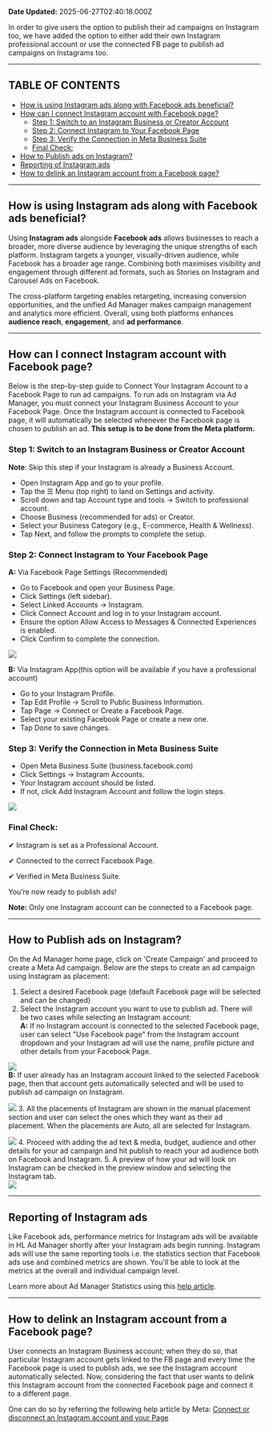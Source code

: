 **Date Updated:** 2025-06-27T02:40:18.000Z
  
  
In order to give users the option to publish their ad campaigns on Instagram too, we have added the option to either add their own Instagram professional account or use the connected FB page to publish ad campaigns on Instagrams too.

---

[](#How-to-delink-an-Instagram-account-from-a-Facebook-page?)

## **TABLE OF CONTENTS**

  
* [How is using Instagram ads along with Facebook ads beneficial?](#How-is-using-Instagram-ads-along-with-Facebook-ads-beneficial?)
* [How can I connect Instagram account with Facebook page?](#How-can-I-connect-Instagram-account-with-Facebook-page?)  
   * [Step 1: Switch to an Instagram Business or Creator Account](#Step-1%3A-Switch-to-an-Instagram-Business-or-Creator-Account)  
   * [Step 2: Connect Instagram to Your Facebook Page](#Step-2%3A-Connect-Instagram-to-Your-Facebook-Page)  
   * [Step 3: Verify the Connection in Meta Business Suite](#Step-3%3A-Verify-the-Connection-in-Meta-Business-Suite)  
   * [Final Check:](#Final-Check%3A)
* [How to Publish ads on Instagram?](#How-to-Publish-ads-on-Instagram?)
* [Reporting of Instagram ads](#%E2%80%8BReporting-of-Instagram-ads)
* [How to delink an Instagram account from a Facebook page?](#How-to-delink-an-Instagram-account-from-a-Facebook-page?)

  
---

## **How is using Instagram ads along with Facebook ads beneficial?**

  
Using **Instagram ads** alongside **Facebook ads** allows businesses to reach a broader, more diverse audience by leveraging the unique strengths of each platform. Instagram targets a younger, visually-driven audience, while Facebook has a broader age range. Combining both maximises visibility and engagement through different ad formats, such as Stories on Instagram and Carousel Ads on Facebook.

The cross-platform targeting enables retargeting, increasing conversion opportunities, and the unified Ad Manager makes campaign management and analytics more efficient. Overall, using both platforms enhances **audience reach**, **engagement**, and **ad performance**.

---

## **How can I connect Instagram account with Facebook page?**

  
Below is the step-by-step guide to Connect Your Instagram Account to a Facebook Page to run ad campaigns. To run ads on Instagram via Ad Manager, you must connect your Instagram Business Account to your Facebook Page. Once the Instagram account is connected to Facebook page, it will automatically be selected whenever the Facebook page is chosen to publish an ad. **This setup is to be done from the Meta platform.**

  
### **Step 1:** Switch to an Instagram Business or Creator Account

  
**Note**: Skip this step if your Instagram is already a Business Account.

* Open Instagram App and go to your profile.
* Tap the ☰ Menu (top right) to land on Settings and activity.
* Scroll down and tap Account type and tools → Switch to professional account.
* Choose Business (recommended for ads) or Creator.
* Select your Business Category (e.g., E-commerce, Health & Wellness).
* Tap Next, and follow the prompts to complete the setup.

  
### **Step 2:** Connect Instagram to Your Facebook Page

  
**A:** Via Facebook Page Settings (Recommended)

* Go to Facebook and open your Business Page.
* Click Settings (left sidebar).
* Select Linked Accounts → Instagram.
* Click Connect Account and log in to your Instagram account.
* Ensure the option Allow Access to Messages & Connected Experiences is enabled.
* Click Confirm to complete the connection.

![](https://s3.amazonaws.com/cdn.freshdesk.com/data/helpdesk/attachments/production/155040691108/original/5FsVpOHXG7Qp9p33IE3cU-DgXWWJ1sLJzg.png?1738217049)

  
 **B:** Via Instagram App(this option will be available if you have a professional account)

* Go to your Instagram Profile.
* Tap Edit Profile → Scroll to Public Business Information.
* Tap Page → Connect or Create a Facebook Page.
* Select your existing Facebook Page or create a new one.
* Tap Done to save changes.

  
### **Step 3:** Verify the Connection in Meta Business Suite

* Open Meta Business Suite (business.facebook.com)
* Click Settings → Instagram Accounts.
* Your Instagram account should be listed.
* If not, click Add Instagram Account and follow the login steps.

![](https://s3.amazonaws.com/cdn.freshdesk.com/data/helpdesk/attachments/production/155040691856/original/eUpki8wBwS8Abjl4X3ULQDJ-3fvzzIbcmA.png?1738218247)  
  
  
### **Final Check:**

  
✔ Instagram is set as a Professional Account.

✔ Connected to the correct Facebook Page.

✔ Verified in Meta Business Suite.

You’re now ready to publish ads!

  
**Note:** Only one Instagram account can be connected to a Facebook page.

---

## **How to Publish ads on Instagram?**

  
On the Ad Manager home page, click on 'Create Campaign' and proceed to create a Meta Ad campaign. Below are the steps to create an ad campaign using Instagram as placement:

  
1. Select a desired Facebook page (default Facebook page will be selected and can be changed)
2. Select the Instagram account you want to use to publish ad. There will be two cases while selecting an Instagram account:  
**A:** If no Instagram account is connected to the selected Facebook page, user can select "Use Facebook page" from the Instagram account dropdown and your Instagram ad will use the name, profile picture and other details from your Facebook Page.  
    
![](https://s3.amazonaws.com/cdn.freshdesk.com/data/helpdesk/attachments/production/155040696394/original/3qcLBIswBMTflJktZkhmS7StIevD6bJ9wQ.png?1738223106)  
**B:** If user already has an Instagram account linked to the selected Facebook page, then that account gets automatically selected and will be used to publish ad campaign on Instagram.  
    
![](https://s3.amazonaws.com/cdn.freshdesk.com/data/helpdesk/attachments/production/155040696681/original/TlSl65t7YUsZe5_vgZut8k349qUfkNwLyg.png?1738223330)
3. All the placements of Instagram are shown in the manual placement section and user can select the ones which they want as their ad placement. When the placements are Auto, all are selected for Instagram.  
    
![](https://s3.amazonaws.com/cdn.freshdesk.com/data/helpdesk/attachments/production/155040697046/original/VdVbdtyZV5Zxc5UbsRYK4WurM9o5KtnWuQ.png?1738223651)
4. Proceed with adding the ad text & media, budget, audience and other details for your ad campaign and hit publish to reach your ad audience both on Facebook and Instagram.
5. A preview of how your ad will look on Instagram can be checked in the preview window and selecting the Instagram tab.  
![](https://s3.amazonaws.com/cdn.freshdesk.com/data/helpdesk/attachments/production/155040953988/original/e1Ux8VDmjNV5yQ5lKIhfo1FLwf8J4cqTSg.png?1738652690)

---

## **Reporting of Instagram ads**

  
Like Facebook ads, performance metrics for Instagram ads will be available in HL Ad Manager shortly after your Instagram ads begin running. Instagram ads will use the same reporting tools i.e. the statistics section that Facebook ads use and combined metrics are shown. You'll be able to look at the metrics at the overall and individual campaign level.

  
Learn more about Ad Manager Statistics using this [help article](https://help.gohighlevel.com/support/solutions/articles/155000003631-statistics-of-ad-campaigns-in-ad-manager).

---

## **How to delink an Instagram account from a Facebook page?**

  
User connects an Instagram Business account; when they do so, that particular Instagram account gets linked to the FB page and every time the Facebook page is used to publish ads, we see the Instagram account automatically selected. Now, considering the fact that user wants to delink this Instagram account from the connected Facebook page and connect it to a different page.

  
One can do so by referring the following help article by Meta: [Connect or disconnect an Instagram account and your Page](https://www.facebook.com/business/help/898752960195806)
  
  